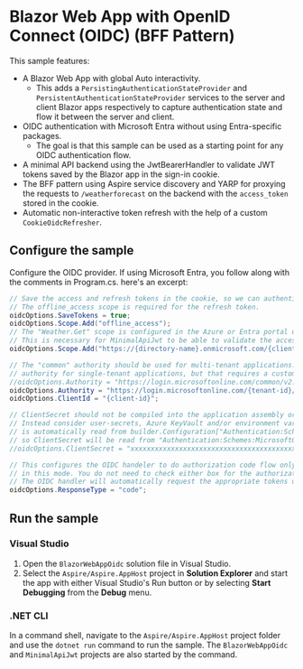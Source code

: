 # Blazor Web App with OpenID Connect (OIDC) (BFF Pattern)

This sample features:

- A Blazor Web App with global Auto interactivity.
  - This adds a `PersistingAuthenticationStateProvider` and `PersistentAuthenticationStateProvider` services to the
    server and client Blazor apps respectively to capture authentication state and flow it between the server and client.
- OIDC authentication with Microsoft Entra without using Entra-specific packages.
  - The goal is that this sample can be used as a starting point for any OIDC authentication flow.
- A minimal API backend using the JwtBearerHandler to validate JWT tokens saved by the Blazor app in the sign-in cookie.
- The BFF pattern using Aspire service discovery and YARP for proxying the requests to `/weatherforecast` on the backend with the `access_token` stored in the cookie.
- Automatic non-interactive token refresh with the help of a custom `CookieOidcRefresher`.

## Configure the sample

Configure the OIDC provider. If using Microsoft Entra, you follow along with the comments in Program.cs. here's an excerpt:

```csharp
// Save the access and refresh tokens in the cookie, so we can authenticate requests to the "weatherapi" service.
// The offline_access scope is required for the refresh token.
oidcOptions.SaveTokens = true;
oidcOptions.Scope.Add("offline_access");
// The "Weather.Get" scope is configured in the Azure or Entra portal under "Expose an API".
// This is necessary for MinimalApiJwt to be able to validate the access token with AddBearerJwt.
oidcOptions.Scope.Add("https://{directory-name}.onmicrosoft.com/{client-id}/Weather.Get");

// The "common" authority should be used for multi-tenant applications. You can also use the common
// authority for single-tenant applications, but that requires a custom IssuerValidator as shown in the comments below.
//oidcOptions.Authority = "https://login.microsoftonline.com/common/v2.0/";
oidcOptions.Authority = "https://login.microsoftonline.com/{tenant-id}/v2.0/";
oidcOptions.ClientId = "{client-id}";

// ClientSecret should not be compiled into the application assembly or checked into source control.
// Instead consider user-secrets, Azure KeyVault and/or environment variables. Authentication scheme configuration
// is automatically read from builder.Configuration["Authentication:Schemes:{SchemeName}:{PropertyName}"],
// so ClientSecret will be read from "Authentication:Schemes:MicrosoftOidc:ClientSecret" configuration.
//oidcOptions.ClientSecret = "xxxxxxxxxxxxxxxxxxxxxxxxxxxxxxxxxxxxxxxxxxx";

// This configures the OIDC handeler to do authorization code flow only. Implicit grants and hybrid flows are unnecessary
// in this mode. You do not need to check either box for the authorization endpoint to return access tokens or ID tokens.
// The OIDC handler will automatically request the appropriate tokens using the code returned from the authorization endpoint.
oidcOptions.ResponseType = "code";
```

## Run the sample

### Visual Studio

1. Open the `BlazorWebAppOidc` solution file in Visual Studio.
1. Select the `Aspire/Aspire.AppHost` project in **Solution Explorer** and start the app with either Visual Studio's Run button or by selecting **Start Debugging** from the **Debug** menu.

### .NET CLI

In a command shell, navigate to the `Aspire/Aspire.AppHost` project folder and use the `dotnet run` command to run the sample. The `BlazorWebAppOidc` and `MinimalApiJwt` projects are also started by the command.
